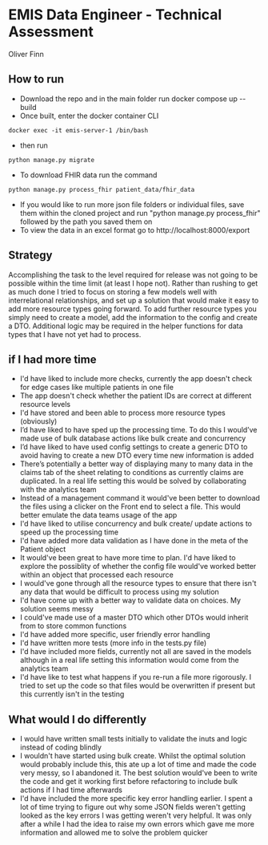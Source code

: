 # EMIS Data Engineer - Technical Assessment
Oliver Finn


## How to run
- Download the repo and in the main folder run docker compose up --build
- Once built, enter the docker container CLI
```
docker exec -it emis-server-1 /bin/bash
```
- then run
```
python manage.py migrate
```
- To download FHIR data run the command
```
python manage.py process_fhir patient_data/fhir_data
```
- If you would like to run more json file folders or individual files, save them within the cloned project and run "python manage.py process_fhir" followed by the path you saved them on
- To view the data in an excel format go to http://localhost:8000/export

## Strategy
Accomplishing the task to the level required for release was not going to be possible within the time limit (at least I hope not). Rather than rushing to get as much done I tried to focus on storing a few models well with interrelational relationships, and set up a solution that would make it easy to add more resource types going forward. To add further resource types you simply need to create a model, add the information to the config and create a DTO. Additional logic may be required in the helper functions for data types that I have not yet had to process.

## if I had more time
- I'd have liked to include more checks, currently the app doesn't check for edge cases like multiple patients in one file
- The app doesn't check whether the patient IDs are correct at different resource levels
- I'd have stored and been able to process more resource types (obviously)
- I’d have liked to have sped up the processing time. To do this I would’ve made use of bulk database actions like bulk create and concurrency
- I’d have liked to have used config settings to create a generic DTO to avoid having to create a new DTO every time new information is added
- There’s potentially a better way of displaying many to many data in the claims tab of the sheet relating to conditions as currently claims are duplicated. In a real life setting this would be solved by collaborating with the analytics team
- Instead of a management command it would've been better to download the files using a clicker on the Front end to select a file. This would better emulate the data teams usage of the app
- I'd have liked to utilise concurrency and bulk create/ update actions to speed up the processing time
- I'd have added more data validation as I have done in the meta of the Patient object
- It would've been great to have more time to plan. I'd have liked to explore the possiblity of whether the config file would've worked better within an object that processed each resource
- I would've gone through all the resource types to ensure that there isn't any data that would be difficult to process using my solution
- I'd have come up with a better way to validate data on choices. My solution seems messy
- I could've made use of a master DTO which other DTOs would inherit from to store common functions
- I'd have added more specific, user friendly error handling
- I'd have written more tests (more info in the tests.py file)
- I'd have included more fields, currently not all are saved in the models although in a real life setting this information would come from the analytics team
- I'd have like to test what happens if you re-run a file more rigorously. I tried to set up the code so that files would be overwritten if present but this currently isn't in the testing

## What would I do differently
- I would have written small tests initially to validate the inuts and logic instead of coding blindly
- I wouldn't have started using bulk create. Whilst the optimal solution would probably include this, this ate up a lot of time and made the code very messy, so I abandoned it. The best solution would've been to write the code and get it working first before refactoring to include bulk actions if I had time afterwards
- I'd have included the more specific key error handling earlier. I spent a lot of time trying to figure out why some JSON fields weren't getting looked as the key errors I was getting weren't very helpful. It was only after a while I had the idea to raise my own errors which gave me more information and allowed me to solve the problem quicker

